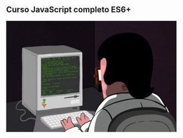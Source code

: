 <h2>Curso JavaScript completo ES6+</h2>
<img align="center" width="460" height="300" src="code.gif">
